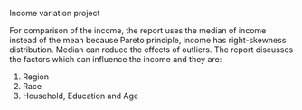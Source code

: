
Income variation project 

For comparison of the income, the report uses the median of income instead of the mean because Pareto principle, income has right-skewness distribution. Median can reduce the effects of outliers. The report discusses the factors which can influence the income and they are:
1. Region
2. Race
3. Household, Education and Age





